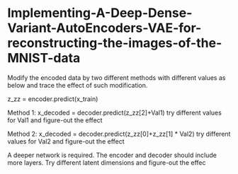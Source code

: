 # Implementing-A-Deep-Dense-Variant-AutoEncoders-VAE-for-reconstructing-the-images-of-the-MNIST-data
Modify the encoded data by two different methods with different values as below and trace the effect of such modification.


z_zz = encoder.predict(x_train)

Method 1: x_decoded = decoder.predict(z_zz[2]+Val1)   try different values for Val1 and figure-out the effect

Method 2: x_decoded = decoder.predict(z_zz[0]+z_zz[1] * Val2)    try different values for Val2 and figure-out the effect

A deeper network is required. The encoder and decoder should include more layers.
Try different latent dimensions and figure-out the effec
